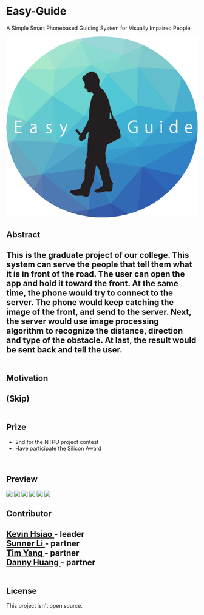 # Easy-Guide    
A Simple Smart Phonebased Guiding System for Visually Impaired People   
    
<p align="center">
  <img src="https://github.com/SunnerLi/Easy-Guide/blob/master/img/icon_circle.png"/>
</p> 
    
Abstract    
-----------------------    
This is the graduate project of our college. This system can serve the people that tell them what it is in front of the road. The user can open the app and hold it toward the front. At the same time, the phone would try to connect to the server. The phone would keep catching the image of the front, and send to the server. Next, the server would use image processing algorithm to recognize the distance, direction and type of the obstacle. At last, the result would be sent back and tell the user.    
<br/> 
<br/>
Motivation    
-----------------------    
(Skip)    
<br/> 
<br/>
Prize    
-----------------------    
* 2nd for the NTPU project contest    
* Have participate the Silicon Award    
<br/> 

Preview    
-----------------------    
![](http://i.imgur.com/q3ugk4Zm.png)
![](http://i.imgur.com/PHKdCjZm.png) 
![](http://i.imgur.com/wzPbu3Km.png) 
![](http://i.imgur.com/JxUs8YKm.png) 
![](http://i.imgur.com/bfTQHDnm.png) 
![](http://i.imgur.com/3P3CePTm.png) 


Contributor    
-----------------------    
[ Kevin Hsiao ](https://github.com/kevinisbest) - leader    
[ Sunner Li ](https://github.com/SunnerLi) - partner    
[ Tim Yang ](https://github.com/sun52525252) - partner    
[ Danny Huang ](https://github.com/DannyHuangXD) - partner     
<br/> 
<br/>
License    
-----------------------    
This project isn't open source.    
